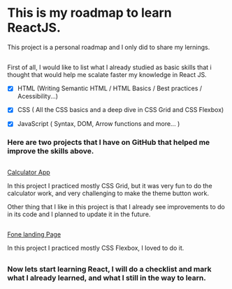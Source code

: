 <h1>This is my roadmap to learn ReactJS.</h1>

<p>This project is a personal roadmap and I only did to share my lernings.</p>

##

<p> First of all, I would like to list what I already studied as basic skills that i thought  that would help me scalate faster my knowledge in React JS.

- [x] HTML (Writing Semantic HTML / HTML Basics  / Best practices / Acessibility...)

- [x] CSS ( All the CSS basics and a deep dive in CSS Grid and CSS Flexbox)

- [x] JavaScript ( Syntax, DOM, Arrow functions and more... )
</p>

<h3> Here are two projects that I have on GitHub that helped me improve the skills above.</h3>

##

<a  href="https://github.com/SamLeal/Calculattor-app">Calculator App</a>
<p> In  this project I practiced mostly CSS Grid, but it was very fun to do the calculator work, and very challenging  to make the theme button work. </p> 
<p> Other thing that I like in this project is that I already see improvements to do in its code and I planned to update it in the future. </p> 

##

<a  href="https://github.com/SamLeal/fone-landing-page">Fone landing  Page</a>
<p> In  this project I practiced mostly CSS Flexbox, I loved to do it. </p> 

##


<h3>Now lets start learning React, I will do a checklist and mark what I already learned, and what I still in the way to learn.</h3>

